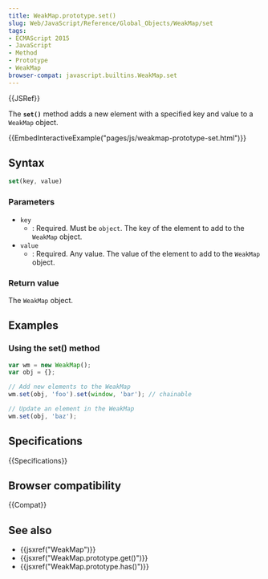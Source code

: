 ```yaml
---
title: WeakMap.prototype.set()
slug: Web/JavaScript/Reference/Global_Objects/WeakMap/set
tags:
- ECMAScript 2015
- JavaScript
- Method
- Prototype
- WeakMap
browser-compat: javascript.builtins.WeakMap.set
---
```

{{JSRef}}

The **`set()`** method adds a new element with a specified key and value to a
`WeakMap` object.

{{EmbedInteractiveExample("pages/js/weakmap-prototype-set.html")}}

## Syntax

```js
set(key, value)
```

### Parameters

- `key`
  - : Required. Must be `object`. The key of the element to add to the `WeakMap`
    object.
- `value`
  - : Required. Any value. The value of the element to add to the `WeakMap`
    object.

### Return value

The `WeakMap` object.

## Examples

### Using the set() method

```js
var wm = new WeakMap();
var obj = {};

// Add new elements to the WeakMap
wm.set(obj, 'foo').set(window, 'bar'); // chainable

// Update an element in the WeakMap
wm.set(obj, 'baz');
```

## Specifications

{{Specifications}}

## Browser compatibility

{{Compat}}

## See also

- {{jsxref("WeakMap")}}
- {{jsxref("WeakMap.prototype.get()")}}
- {{jsxref("WeakMap.prototype.has()")}}
